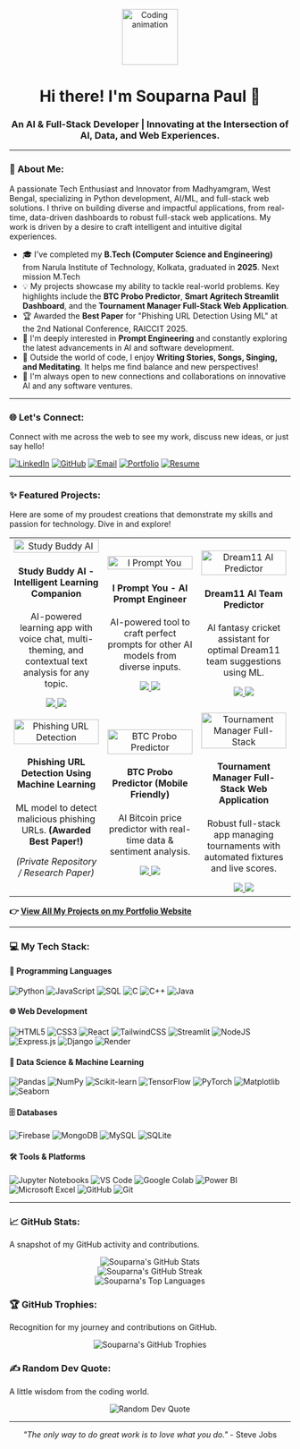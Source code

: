 <p align="center">
  <img src="https://media2.giphy.com/media/v1.Y2lkPTc5MGI3NjExNzY0ZDJlc3RwdGoxMmVsdjN1dDlwb2x5bmE0b2hwNzk2dDZnbjRwNSZlcD12MV9pbnRlcm5hbF9naWZfYnlfaWQmY3Q9Zw/5GoVLqeAOo6PK/giphy.gif" alt="Coding animation" width="100"/>
</p>
<h1 align="center">Hi there! I'm Souparna Paul 👋</h1>
<h3 align="center">An AI & Full-Stack Developer | Innovating at the Intersection of AI, Data, and Web Experiences.</h3>

---

### 🚀 About Me:
A passionate Tech Enthusiast and Innovator from Madhyamgram, West Bengal, specializing in Python development, AI/ML, and full-stack web solutions. I thrive on building diverse and impactful applications, from real-time, data-driven dashboards to robust full-stack web applications. My work is driven by a desire to craft intelligent and intuitive digital experiences.

- 🎓 I've completed my **B.Tech (Computer Science and Engineering)** from Narula Institute of Technology, Kolkata, graduated in **2025**. Next mission M.Tech
- 💡 My projects showcase my ability to tackle real-world problems. Key highlights include the **BTC Probo Predictor**, **Smart Agritech Streamlit Dashboard**, and the **Tournament Manager Full-Stack Web Application**.
- 🏆 Awarded the **Best Paper** for "Phishing URL Detection Using ML" at the 2nd National Conference, RAICCIT 2025.
- 🧐 I'm deeply interested in **Prompt Engineering** and constantly exploring the latest advancements in AI and software development.
- 💖 Outside the world of code, I enjoy **Writing Stories, Songs, Singing, and Meditating**. It helps me find balance and new perspectives!
- 🤝 I'm always open to new connections and collaborations on innovative AI and any software ventures.

---

### 🌐 Let's Connect:
Connect with me across the web to see my work, discuss new ideas, or just say hello!

[![LinkedIn](https://img.shields.io/badge/LinkedIn-%230077B5.svg?style=for-the-badge&logo=linkedin&logoColor=white)](https://www.linkedin.com/in/souparno-paul-28a75524b/) 
[![GitHub](https://img.shields.io/badge/GitHub-100000?style=for-the-badge&logo=github&logoColor=white)](https://github.com/sOuL2000s) 
[![Email](https://img.shields.io/badge/Email-D14836?style=for-the-badge&logo=gmail&logoColor=white)](mailto:souparnopaulreborn@gmail.com)
[![Portfolio](https://img.shields.io/badge/Portfolio-%23000000.svg?style=for-the-badge&logo=netlify&logoColor=%2300C7B7)](https://souparna-paul-portfolio.netlify.app/)
[![Resume](https://img.shields.io/badge/Resume-0077B5?style=for-the-badge&logo=google-drive&logoColor=white)](https://souparna-paul-portfolio.netlify.app/Souparna_Paul_Latest_Resume.pdf)

---

### ✨ Featured Projects:
Here are some of my proudest creations that demonstrate my skills and passion for technology. Dive in and explore!

<table width="100%">
  <tr align="center">
    <td width="33%">
      <img src="https://souparna-paul-portfolio.netlify.app/study-buddy-ai.png" alt="Study Buddy AI" width="100%" />
      <h4>Study Buddy AI - Intelligent Learning Companion</h4>
      <p>AI-powered learning app with voice chat, multi-theming, and contextual text analysis for any topic.</p>
      <a href="https://github.com/sOuL2000s/Study-Buddy-AI.git" target="_blank">
        <img src="https://img.shields.io/badge/GitHub-100000?style=for-the-badge&logo=github&logoColor=white">
      </a>
      <a href="https://study-buddy-ai-studyhelper.netlify.app/" target="_blank">
        <img src="https://img.shields.io/badge/Live_Demo-FF4B4B?style=for-the-badge&logo=netlify&logoColor=white">
      </a>
    </td>
    <td width="33%">
      <img src="https://souparna-paul-portfolio.netlify.app/i-prompt-you.png" alt="I Prompt You" width="100%" />
      <h4>I Prompt You - AI Prompt Engineer</h4>
      <p>AI-powered tool to craft perfect prompts for other AI models from diverse inputs.</p>
      <a href="https://github.com/sOuL2000s/I-Prompt-You-AI-Prompt-Engineer.git" target="_blank">
        <img src="https://img.shields.io/badge/GitHub-100000?style=for-the-badge&logo=github&logoColor=white">
      </a>
      <a href="https://i-prompt-you-ai-prompt-engineer.netlify.app/" target="_blank">
        <img src="https://img.shields.io/badge/Live_Demo-FF4B4B?style=for-the-badge&logo=netlify&logoColor=white">
      </a>
    </td>
    <td width="33%">
      <img src="https://souparna-paul-portfolio.netlify.app/dream11.PNG" alt="Dream11 AI Predictor" width="100%" />
      <h4>Dream11 AI Team Predictor</h4>
      <p>AI fantasy cricket assistant for optimal Dream11 team suggestions using ML.</p>
      <a href="https://github.com/sOuL2000s/dream11-team-predictor-ai.git" target="_blank">
        <img src="https://img.shields.io/badge/GitHub-100000?style=for-the-badge&logo=github&logoColor=white">
      </a>
      <a href="https://dream11-ai-team-predictor.netlify.app/" target="_blank">
        <img src="https://img.shields.io/badge/Live_Demo-FF4B4B?style=for-the-badge&logo=netlify&logoColor=white">
      </a>
    </td>
  </tr>
  <tr align="center">
    <td width="33%">
      <img src="https://souparna-paul-portfolio.netlify.app/phishing.png" alt="Phishing URL Detection" width="100%" />
      <h4>Phishing URL Detection Using Machine Learning</h4>
      <p>ML model to detect malicious phishing URLs. <b>(Awarded Best Paper!)</b></p>
      <!-- Assuming no public GitHub repo for the award-winning paper for now, can be added later -->
      <p><i>(Private Repository / Research Paper)</i></p> 
    </td>
    <td width="33%">
      <img src="https://souparna-paul-portfolio.netlify.app/probo.PNG" alt="BTC Probo Predictor" width="100%" />
      <h4>BTC Probo Predictor (Mobile Friendly)</h4>
      <p>AI Bitcoin price predictor with real-time data & sentiment analysis.</p>
      <a href="https://github.com/sOuL2000s/html-probo-predictor-website.git" target="_blank">
        <img src="https://img.shields.io/badge/GitHub-100000?style=for-the-badge&logo=github&logoColor=white">
      </a>
      <a href="https://probo-crypto-predictor.netlify.app/" target="_blank">
        <img src="https://img.shields.io/badge/Live_Demo-FF4B4B?style=for-the-badge&logo=netlify&logoColor=white">
      </a>
    </td>
     <td width="33%">
      <img src="https://souparna-paul-portfolio.netlify.app/tournament.PNG" alt="Tournament Manager Full-Stack" width="100%" />
      <h4>Tournament Manager Full-Stack Web Application</h4>
      <p>Robust full-stack app managing tournaments with automated fixtures and live scores.</p>
      <a href="https://github.com/sOuL2000s/tournament-manager-FULL-STACK.git" target="_blank">
        <img src="https://img.shields.io/badge/GitHub-100000?style=for-the-badge&logo=github&logoColor=white">
      </a>
      <a href="https://tournament-manager-website.netlify.app/" target="_blank">
        <img src="https://img.shields.io/badge/Live_Demo-FF4B4B?style=for-the-badge&logo=netlify&logoColor=white">
      </a>
    </td>
  </tr>
</table>

**👉 [View All My Projects on my Portfolio Website](https://souparna-paul-portfolio.netlify.app/projects.html)**

---

### 💻 My Tech Stack:

#### 💬 Programming Languages
![Python](https://img.shields.io/badge/python-3670A0?style=for-the-badge&logo=python&logoColor=ffdd54) 
![JavaScript](https://img.shields.io/badge/javascript-%23323330.svg?style=for-the-badge&logo=javascript&logoColor=%23F7DF1E) 
![SQL](https://img.shields.io/badge/SQL-000000?style=for-the-badge&logo=microsoft-sql-server&logoColor=white) 
![C](https://img.shields.io/badge/c-%2300599C.svg?style=for-the-badge&logo=c&logoColor=white) 
![C++](https://img.shields.io/badge/c++-%2300599C.svg?style=for-the-badge&logo=c%2B%2B&logoColor=white) 
![Java](https://img.shields.io/badge/java-%23ED8B00.svg?style=for-the-badge&logo=openjdk&logoColor=white)

#### 🌐 Web Development
![HTML5](https://img.shields.io/badge/html5-%23E34F26.svg?style=for-the-badge&logo=html5&logoColor=white) 
![CSS3](https://img.shields.io/badge/css3-%231572B6.svg?style=for-the-badge&logo=css3&logoColor=white) 
![React](https://img.shields.io/badge/react-%2320232a.svg?style=for-the-badge&logo=react&logoColor=%2361DAFB) 
![TailwindCSS](https://img.shields.io/badge/tailwindcss-%2338B2AC.svg?style=for-the-badge&logo=tailwind-css&logoColor=white)
![Streamlit](https://img.shields.io/badge/Streamlit-FF4B4B?style=for-the-badge&logo=streamlit&logoColor=white)
![NodeJS](https://img.shields.io/badge/node.js-6DA55F?style=for-the-badge&logo=node.js&logoColor=white) 
![Express.js](https://img.shields.io/badge/express.js-%23404d59.svg?style=for-the-badge&logo=express&logoColor=%2361DAFB) 
![Django](https://img.shields.io/badge/django-%23092E20.svg?style=for-the-badge&logo=django&logoColor=white) 
![Render](https://img.shields.io/badge/Render-%46E3B7?style=for-the-badge&logo=render&logoColor=white)

#### 🧠 Data Science & Machine Learning
![Pandas](https://img.shields.io/badge/pandas-%23150458.svg?style=for-the-badge&logo=pandas&logoColor=white) 
![NumPy](https://img.shields.io/badge/numpy-%23013243.svg?style=for-the-badge&logo=numpy&logoColor=white) 
![Scikit-learn](https://img.shields.io/badge/scikit--learn-%23F7931E.svg?style=for-the-badge&logo=scikit-learn&logoColor=white) 
![TensorFlow](https://img.shields.io/badge/TensorFlow-%23FF6F00.svg?style=for-the-badge&logo=tensorflow&logoColor=white) 
![PyTorch](https://img.shields.io/badge/PyTorch-%23EE4C2C.svg?style=for-the-badge&logo=pytorch&logoColor=white) 
![Matplotlib](https://img.shields.io/badge/Matplotlib-%23ffffff.svg?style=for-the-badge&logo=Matplotlib&logoColor=black)
![Seaborn](https://img.shields.io/badge/Seaborn-%230077B5.svg?style=for-the-badge&logo=seaborn&logoColor=white)

#### 🗄️ Databases
![Firebase](https://img.shields.io/badge/firebase-%23039BE5.svg?style=for-the-badge&logo=firebase) 
![MongoDB](https://img.shields.io/badge/MongoDB-%234ea94b.svg?style=for-the-badge&logo=mongodb&logoColor=white) 
![MySQL](https://img.shields.io/badge/mysql-%2300f.svg?style=for-the-badge&logo=mysql&logoColor=white) 
![SQLite](https://img.shields.io/badge/sqlite-%2307405e.svg?style=for-the-badge&logo=sqlite&logoColor=white)

#### 🛠️ Tools & Platforms
![Jupyter Notebooks](https://img.shields.io/badge/Jupyter-%23F37626.svg?style=for-the-badge&logo=jupyter&logoColor=white) 
![VS Code](https://img.shields.io/badge/VS%20Code-007ACC?style=for-the-badge&logo=visual-studio-code&logoColor=white) 
![Google Colab](https://img.shields.io/badge/Colab-F9AB00?style=for-the-badge&logo=googlecolab&logoColor=white) 
![Power BI](https://img.shields.io/badge/PowerBI-F2C811?style=for-the-badge&logo=power-bi&logoColor=white) 
![Microsoft Excel](https://img.shields.io/badge/Microsoft_Excel-217346?style=for-the-badge&logo=microsoft-excel&logoColor=white) 
![GitHub](https://img.shields.io/badge/github-%23121011.svg?style=for-the-badge&logo=github&logoColor=white) 
![Git](https://img.shields.io/badge/git-%23F05033.svg?style=for-the-badge&logo=git&logoColor=white)

---

### 📈 GitHub Stats:
A snapshot of my GitHub activity and contributions.

<p align="center">
  <img src="https://github-readme-stats.vercel.app/api?username=sOuL2000s&show_icons=true&theme=radical&hide_border=false&count_private=true&line_height=25" alt="Souparna's GitHub Stats" />
  <br/>
  <img src="https://github-readme-streak-stats.herokuapp.com/?user=sOuL2000s&theme=radical&hide_border=false" alt="Souparna's GitHub Streak" />
  <br/>
  <img src="https://github-readme-stats.vercel.app/api/top-langs/?username=sOuL2000s&layout=compact&theme=radical&hide_border=false&langs_count=8" alt="Souparna's Top Languages" />
</p>

### 🏆 GitHub Trophies:
Recognition for my journey and contributions on GitHub.

<p align="center">
  <img src="https://github-profile-trophy.vercel.app/?username=sOuL2000s&theme=radical&no-frame=false&no-bg=true&margin-w=4" alt="Souparna's GitHub Trophies" />
</p>

### ✍️ Random Dev Quote:
A little wisdom from the coding world.

<p align="center">
  <img src="https://quotes-github-readme.vercel.app/api?type=horizontal&theme=radical" alt="Random Dev Quote" />
</p>

---

<p align="center">
  <i>"The only way to do great work is to love what you do."</i> - Steve Jobs
</p>
